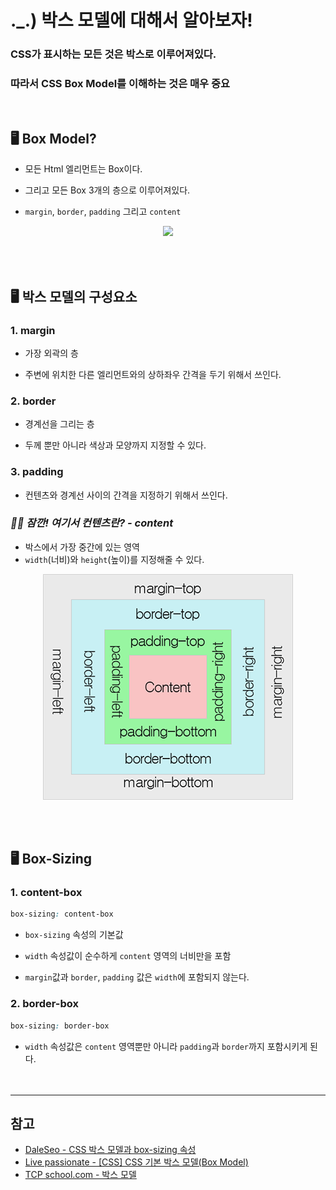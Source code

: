 # ._.) 박스 모델에 대해서 알아보자!
### CSS가 표시하는 모든 것은 박스로 이루어져있다. 
### 따라서 CSS Box Model를 이해하는 것은 매우 중요
<br>

## 🖥 Box Model?
* 모든 Html 엘리먼트는 Box이다.

* 그리고 모든 Box 3개의 층으로 이루어져있다.

* `margin`, `border`, `padding` 그리고 `content`

<p align="center">
<img src="../../img/BoxModel.png">
</p>
<br><br>

## 🖥 박스 모델의 구성요소
### 1. margin
  * 가장 외곽의 층
  
  * 주변에 위치한 다른 엘리먼트와의 상하좌우 간격을 두기 위해서 쓰인다.
### 2. border
  * 경계선을 그리는 층
  
  * 두께 뿐만 아니라 색상과 모양까지 지정할 수 있다.
### 3. padding
  * 컨텐츠와 경계선 사이의 간격을 지정하기 위해서 쓰인다.

### _🖐🏻 잠깐! 여기서 컨텐츠란? - content_
  * 박스에서 가장 중간에 있는 영역
  * `width`(너비)와 `height`(높이)를 지정해줄 수 있다.
  
  <p align="center">
  <img src="./img/BoxModel2.png">
  </p>
<br><br>

## 🖥 Box-Sizing
### 1. content-box
```css
box-sizing: content-box
```
* `box-sizing` 속성의 기본값

* `width` 속성값이 순수하게 `content` 영역의 너비만을 포함

* `margin`값과 `border`, `padding` 값은 `width`에 포함되지 않는다.

### 2. border-box
```css
box-sizing: border-box
```
* `width` 속성값은 `content` 영역뿐만 아니라 `padding`과 `border`까지 포함시키게 된다.
<br/><br/><br/>

***
## 참고
* [DaleSeo - CSS 박스 모델과 box-sizing 속성](https://www.daleseo.com/css-box-model/)
* [Live passionate - [CSS] CSS 기본 박스 모델(Box Model)](https://mjmjmj98.tistory.com/14)
* [TCP school.com - 박스 모델](http://www.tcpschool.com/css/css_boxmodel_boxmodel)
